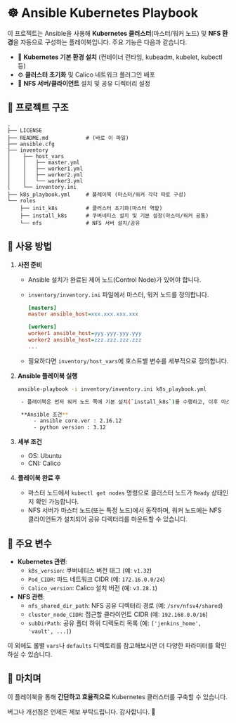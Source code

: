 # ☸️ Ansible Kubernetes Playbook

이 프로젝트는 Ansible을 사용해 **Kubernetes 클러스터**(마스터/워커 노드) 및 **NFS 환경**을 자동으로 구성하는 플레이북입니다.
주요 기능은 다음과 같습니다.

- 🚀 **Kubernetes 기본 환경 설치** (컨테이너 런타임, kubeadm, kubelet, kubectl 등)
- ⚙️ **클러스터 초기화** 및 Calico 네트워크 플러그인 배포
- 📁 **NFS 서버/클라이언트** 설치 및 공유 디렉터리 설정

## 📂 프로젝트 구조

```
.
├── LICENSE
├── README.md            # (바로 이 파일)
├── ansible.cfg
├── inventory
│    ├── host_vars
│    │   ├── master.yml
│    │   ├── worker1.yml
│    │   ├── worker2.yml
│    │   └── worker3.yml
│    └── inventory.ini
├── k8s_playbook.yml     # 플레이북 (마스터/워커 각각 따로 구성)
└── roles
    ├── init_k8s         # 클러스터 초기화(마스터 역할)
    ├── install_k8s      # 쿠버네티스 설치 및 기본 설정(마스터/워커 공통)
    └── nfs              # NFS 서버 설치/공유
```

## 📝 사용 방법

1. **사전 준비**
   - Ansible 설치가 완료된 제어 노드(Control Node)가 있어야 합니다.
   - `inventory/inventory.ini` 파일에서 마스터, 워커 노드를 정의합니다.

     ```ini
     [masters]
     master ansible_host=xxx.xxx.xxx.xxx

     [workers]
     worker1 ansible_host=yyy.yyy.yyy.yyy
     worker2 ansible_host=zzz.zzz.zzz.zzz
     ...
     ```

   - 필요하다면 `inventory/host_vars`에 호스트별 변수를 세부적으로 정의합니다.

2. **Ansible 플레이북 실행**

   ```bash
   ansible-playbook -i inventory/inventory.ini k8s_playbook.yml

    - 플레이북은 먼저 워커 노드 쪽에 기본 설치(`install_k8s`)를 수행하고, 이후 마스터 노드(또는 `masters` 그룹)에서 초기화(`init_k8s`)와 클러스터 검증을 진행합니다.

    **Ansible 조건**
        - ansible core.ver : 2.16.12
        - python version : 3.12
3. **세부 조건**
    - OS: Ubuntu
    - CNI: Calico

1. **플레이북 완료 후**
    - 마스터 노드에서 `kubectl get nodes` 명령으로 클러스터 노드가 `Ready` 상태인지 확인 가능합니다.
    - NFS 서버가 마스터 노드(또는 특정 노드)에서 동작하며, 워커 노드에는 NFS 클라이언트가 설치되어 공유 디렉터리를 마운트할 수 있습니다.

## 🔑 주요 변수

- **Kubernetes 관련**:
  - `k8s_version`: 쿠버네티스 버전 태그 (예: `v1.32`)
  - `Pod_CIDR`: 파드 네트워크 CIDR (예: `172.16.0.0/24`)
  - `Calico_version`: Calico 설치 버전 (예: `v3.28.1`)
- **NFS 관련**:
  - `nfs_shared_dir_path`: NFS 공유 디렉터리 경로 (예: `/srv/nfsv4/shared`)
  - `cluster_node_CIDR`: 접근할 클라이언트 CIDR (예: `192.168.0.0/16`)
  - `subDirPath`: 공유 폴더 하위 디렉토리 목록 (예: `['jenkins_home', 'vault', ...]`)

이 외에도 롤별 `vars`나 `defaults` 디렉토리를 참고해보시면 더 다양한 파라미터를 확인하실 수 있습니다.

## 🎉 마치며

이 플레이북을 통해 **간단하고 효율적으로** Kubernetes 클러스터를 구축할 수 있습니다.

버그나 개선점은 언제든 제보 부탁드립니다. 감사합니다. 🙏
